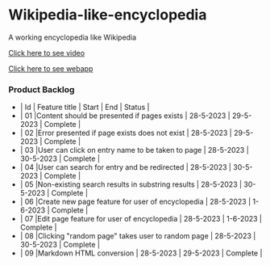 # Wikipedia-like-encyclopedia
A working encyclopedia like Wikipedia

[Click here to see video](https://youtu.be/BNrCkITULhM?si=_FdGOw9kK41bybLf)

[Click here to see webapp](http://beshoyhezky4.pythonanywhere.com/)

### Product Backlog

- | Id | Feature title                                   | Start     |    End    |   Status    |
- | 01 |Content should be presented if pages exists      | 28-5-2023 | 29-5-2023 |  Complete   |
- | 02 |Error presented if page exists does not exist    | 28-5-2023 | 29-5-2023 |  Complete   |
- | 03 |User can click on entry name to be taken to page | 28-5-2023 | 30-5-2023 |  Complete   |
- | 04 |User can search for entry and be redirected      | 28-5-2023 | 30-5-2023 |  Complete   |
- | 05 |Non-existing search results in substring results | 28-5-2023 | 30-5-2023 |  Complete   |
- | 06 |Create new page feature for user of encyclopedia | 28-5-2023 |  1-6-2023 |  Complete   |
- | 07 |Edit page feature for user of encyclopedia       | 28-5-2023 |  1-6-2023 |  Complete   |
- | 08 |Clicking "random page" takes user to random page | 28-5-2023 | 30-5-2023 |  Complete   |
- | 09 |Markdown HTML conversion                         | 28-5-2023 | 29-5-2023 |  Complete   |
